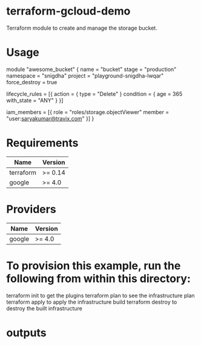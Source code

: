 # terraform-gcloud-demo
Terraform module to create and manage the storage bucket.

# Usage
module "awesome_bucket" {
  name      = "bucket"
  stage     = "production"
  namespace = "snigdha"
  project   = "playground-snigdha-lwqar"
  force_destroy = true

  lifecycle_rules = [{
    action = {
      type = "Delete"
    }
    condition = {
      age        = 365
      with_state = "ANY"
    }
  }]

  iam_members = [{
    role   = "roles/storage.objectViewer"
    member = "user:saryakumar@travix.com"
  }]
}

# Requirements

| Name      | Version |
|-----------|---------|
| terraform | >= 0.14 |
| google    | >= 4.0  |

# Providers

| Name      | Version |
|-----------|---------|
| google    | >= 4.0  |



# To provision this example, run the following from within this directory:

terraform init to get the plugins
terraform plan to see the infrastructure plan
terraform apply to apply the infrastructure build
terraform destroy to destroy the built infrastructure

# outputs
